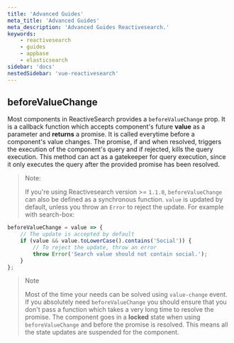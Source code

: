 ```yaml
---
title: 'Advanced Guides'
meta_title: 'Advanced Guides'
meta_description: 'Advanced Guides Reactivesearch.'
keywords:
    - reactivesearch
    - guides
    - appbase
    - elasticsearch
sidebar: 'docs'
nestedSidebar: 'vue-reactivesearch'
---
```


## beforeValueChange

Most components in ReactiveSearch provides a `beforeValueChange` prop. It is a callback function which accepts component's future **value** as a parameter and **returns** a promise. It is called everytime before a component's value changes. The promise, if and when resolved, triggers the execution of the component's query and if rejected, kills the query execution. This method can act as a gatekeeper for query execution, since it only executes the query after the provided promise has been resolved.

> Note:
>
> If you're using Reactivesearch version >= `1.1.0`, `beforeValueChange` can also be defined as a synchronous function. `value` is updated by default, unless you throw an `Error` to reject the update. For example with search-box:

```js
beforeValueChange = value => {
	// The update is accepted by default
	if (value && value.toLowerCase().contains('Social')) {
        // To reject the update, throw an error
        throw Error('Search value should not contain social.');
	}
};
```

> Note
>
> Most of the time your needs can be solved using `value-change` event. If you absolutely need `beforeValueChange` you should ensure that you don't pass a function which takes a very long time to resolve the promise. The component goes in a **locked** state when using `beforeValueChange` and before the promise is resolved. This means all the state updates are suspended for the component.
